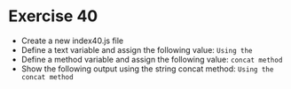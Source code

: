 # Exercise 40

- Create a new index40.js file
- Define a text variable and assign the following value: `Using the`
- Define a method variable and assign the following value: `concat method`
- Show the following output using the string concat method: `Using the concat method`
